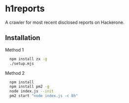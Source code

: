 # h1reports
A crawler for most recent disclosed reports on Hackerone.


## Installation

Method 1

```bash
  npm install zx -g
  ./setup.mjs
```

Method 2

```bash
  npm install
  npm install pm2 -g
  node index.js --init
  pm2 start "node index.js -c 8h"  
```

    
